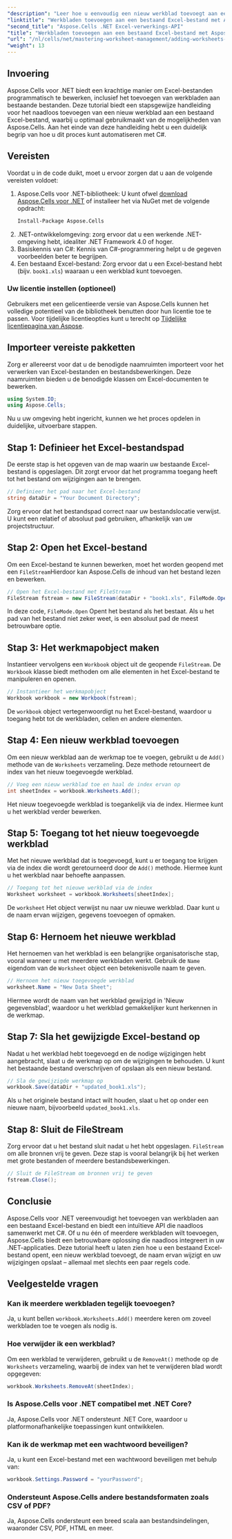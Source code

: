 ```yaml
---
"description": "Leer hoe u eenvoudig een nieuw werkblad toevoegt aan een bestaand Excel-bestand in .NET met Aspose.Cells. Deze stapsgewijze handleiding behandelt alles, van het instellen van uw omgeving tot het opslaan van het gewijzigde Excel-bestand."
"linktitle": "Werkbladen toevoegen aan een bestaand Excel-bestand met Aspose.Cells"
"second_title": "Aspose.Cells .NET Excel-verwerkings-API"
"title": "Werkbladen toevoegen aan een bestaand Excel-bestand met Aspose.Cells"
"url": "/nl/cells/net/mastering-worksheet-management/adding-worksheets-to-existing-excel-file/"
"weight": 13
---
```


## Invoering

Aspose.Cells voor .NET biedt een krachtige manier om Excel-bestanden programmatisch te bewerken, inclusief het toevoegen van werkbladen aan bestaande bestanden. Deze tutorial biedt een stapsgewijze handleiding voor het naadloos toevoegen van een nieuw werkblad aan een bestaand Excel-bestand, waarbij u optimaal gebruikmaakt van de mogelijkheden van Aspose.Cells. Aan het einde van deze handleiding hebt u een duidelijk begrip van hoe u dit proces kunt automatiseren met C#.

## Vereisten

Voordat u in de code duikt, moet u ervoor zorgen dat u aan de volgende vereisten voldoet:

1. Aspose.Cells voor .NET-bibliotheek: U kunt ofwel [download Aspose.Cells voor .NET](https://releases.aspose.com/cells/net/) of installeer het via NuGet met de volgende opdracht:
   ```bash
   Install-Package Aspose.Cells
   ```
2. .NET-ontwikkelomgeving: zorg ervoor dat u een werkende .NET-omgeving hebt, idealiter .NET Framework 4.0 of hoger.
3. Basiskennis van C#: Kennis van C#-programmering helpt u de gegeven voorbeelden beter te begrijpen.
4. Een bestaand Excel-bestand: Zorg ervoor dat u een Excel-bestand hebt (bijv. `book1.xls`) waaraan u een werkblad kunt toevoegen.

### Uw licentie instellen (optioneel)

Gebruikers met een gelicentieerde versie van Aspose.Cells kunnen het volledige potentieel van de bibliotheek benutten door hun licentie toe te passen. Voor tijdelijke licentieopties kunt u terecht op [Tijdelijke licentiepagina van Aspose](https://purchase.aspose.com/temporary-license/).

## Importeer vereiste pakketten

Zorg er allereerst voor dat u de benodigde naamruimten importeert voor het verwerken van Excel-bestanden en bestandsbewerkingen. Deze naamruimten bieden u de benodigde klassen om Excel-documenten te bewerken.

```csharp
using System.IO;
using Aspose.Cells;
```

Nu u uw omgeving hebt ingericht, kunnen we het proces opdelen in duidelijke, uitvoerbare stappen.

## Stap 1: Definieer het Excel-bestandspad

De eerste stap is het opgeven van de map waarin uw bestaande Excel-bestand is opgeslagen. Dit zorgt ervoor dat het programma toegang heeft tot het bestand om wijzigingen aan te brengen.

```csharp
// Definieer het pad naar het Excel-bestand
string dataDir = "Your Document Directory";
```

Zorg ervoor dat het bestandspad correct naar uw bestandslocatie verwijst. U kunt een relatief of absoluut pad gebruiken, afhankelijk van uw projectstructuur.

## Stap 2: Open het Excel-bestand

Om een Excel-bestand te kunnen bewerken, moet het worden geopend met een `FileStream`Hierdoor kan Aspose.Cells de inhoud van het bestand lezen en bewerken.

```csharp
// Open het Excel-bestand met FileStream
FileStream fstream = new FileStream(dataDir + "book1.xls", FileMode.Open);
```

In deze code, `FileMode.Open` Opent het bestand als het bestaat. Als u het pad van het bestand niet zeker weet, is een absoluut pad de meest betrouwbare optie.

## Stap 3: Het werkmapobject maken

Instantieer vervolgens een `Workbook` object uit de geopende `FileStream`. De `Workbook` klasse biedt methoden om alle elementen in het Excel-bestand te manipuleren en openen.

```csharp
// Instantieer het werkmapobject
Workbook workbook = new Workbook(fstream);
```

De `workbook` object vertegenwoordigt nu het Excel-bestand, waardoor u toegang hebt tot de werkbladen, cellen en andere elementen.

## Stap 4: Een nieuw werkblad toevoegen

Om een nieuw werkblad aan de werkmap toe te voegen, gebruikt u de `Add()` methode van de `Worksheets` verzameling. Deze methode retourneert de index van het nieuw toegevoegde werkblad.

```csharp
// Voeg een nieuw werkblad toe en haal de index ervan op
int sheetIndex = workbook.Worksheets.Add();
```

Het nieuw toegevoegde werkblad is toegankelijk via de index. Hiermee kunt u het werkblad verder bewerken.

## Stap 5: Toegang tot het nieuw toegevoegde werkblad

Met het nieuwe werkblad dat is toegevoegd, kunt u er toegang toe krijgen via de index die wordt geretourneerd door de `Add()` methode. Hiermee kunt u het werkblad naar behoefte aanpassen.

```csharp
// Toegang tot het nieuwe werkblad via de index
Worksheet worksheet = workbook.Worksheets[sheetIndex];
```

De `worksheet` Het object verwijst nu naar uw nieuwe werkblad. Daar kunt u de naam ervan wijzigen, gegevens toevoegen of opmaken.

## Stap 6: Hernoem het nieuwe werkblad

Het hernoemen van het werkblad is een belangrijke organisatorische stap, vooral wanneer u met meerdere werkbladen werkt. Gebruik de `Name` eigendom van de `Worksheet` object een betekenisvolle naam te geven.

```csharp
// Hernoem het nieuw toegevoegde werkblad
worksheet.Name = "New Data Sheet";
```

Hiermee wordt de naam van het werkblad gewijzigd in 'Nieuw gegevensblad', waardoor u het werkblad gemakkelijker kunt herkennen in de werkmap.

## Stap 7: Sla het gewijzigde Excel-bestand op

Nadat u het werkblad hebt toegevoegd en de nodige wijzigingen hebt aangebracht, slaat u de werkmap op om de wijzigingen te behouden. U kunt het bestaande bestand overschrijven of opslaan als een nieuw bestand.

```csharp
// Sla de gewijzigde werkmap op
workbook.Save(dataDir + "updated_book1.xls");
```

Als u het originele bestand intact wilt houden, slaat u het op onder een nieuwe naam, bijvoorbeeld `updated_book1.xls`.

## Stap 8: Sluit de FileStream

Zorg ervoor dat u het bestand sluit nadat u het hebt opgeslagen. `FileStream` om alle bronnen vrij te geven. Deze stap is vooral belangrijk bij het werken met grote bestanden of meerdere bestandsbewerkingen.

```csharp
// Sluit de FileStream om bronnen vrij te geven
fstream.Close();
```

## Conclusie

Aspose.Cells voor .NET vereenvoudigt het toevoegen van werkbladen aan een bestaand Excel-bestand en biedt een intuïtieve API die naadloos samenwerkt met C#. Of u nu één of meerdere werkbladen wilt toevoegen, Aspose.Cells biedt een betrouwbare oplossing die naadloos integreert in uw .NET-applicaties. Deze tutorial heeft u laten zien hoe u een bestaand Excel-bestand opent, een nieuw werkblad toevoegt, de naam ervan wijzigt en uw wijzigingen opslaat – allemaal met slechts een paar regels code.

## Veelgestelde vragen

### Kan ik meerdere werkbladen tegelijk toevoegen?

Ja, u kunt bellen `workbook.Worksheets.Add()` meerdere keren om zoveel werkbladen toe te voegen als nodig is.

### Hoe verwijder ik een werkblad?

Om een werkblad te verwijderen, gebruikt u de `RemoveAt()` methode op de `Worksheets` verzameling, waarbij de index van het te verwijderen blad wordt opgegeven:
```csharp
workbook.Worksheets.RemoveAt(sheetIndex);
```

### Is Aspose.Cells voor .NET compatibel met .NET Core?

Ja, Aspose.Cells voor .NET ondersteunt .NET Core, waardoor u platformonafhankelijke toepassingen kunt ontwikkelen.

### Kan ik de werkmap met een wachtwoord beveiligen?

Ja, u kunt een Excel-bestand met een wachtwoord beveiligen met behulp van:
```csharp
workbook.Settings.Password = "yourPassword";
```

### Ondersteunt Aspose.Cells andere bestandsformaten zoals CSV of PDF?
Ja, Aspose.Cells ondersteunt een breed scala aan bestandsindelingen, waaronder CSV, PDF, HTML en meer.